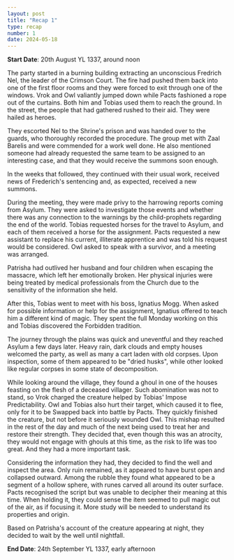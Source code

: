 ```yaml
---
layout: post
title: "Recap 1"
type: recap
number: 1
date: 2024-05-18
---
```


**Start Date**: 20th August YL 1337, around noon

The party started in a burning building extracting an unconscious Fredrich Nel, the leader of the Crimson Court. The fire had pushed them back into one of the first floor rooms and they were forced to exit through one of the windows. Vrok and Owl valiantly jumped down while Pacts fashioned a rope out of the curtains. Both him and Tobias used them to reach the ground. In the street, the people that had gathered rushed to their aid. They were hailed as heroes.

They escorted Nel to the Shrine's prison and was handed over to the guards, who thoroughly recorded the procedure. The group met with Zaal Barelis and were commended for a work well done. He also mentioned someone had already requested the same team to be assigned to an interesting case, and that they would receive the summons soon enough.

In the weeks that followed, they continued with their usual work, received news of Frederich's sentencing and, as expected, received a new summons.

During the meeting, they were made privy to the harrowing reports coming from Asylum. They were asked to investigate those events and whether there was any connection to the warnings by the child-prophets regarding the end of the world. Tobias requested horses for the travel to Asylum, and each of them received a horse for the assignment. Pacts requested a new assistant to replace his current, illiterate apprentice and was told his request would be considered. Owl asked to speak with a survivor, and a meeting was arranged.

Patrisha had outlived her husband and four children when escaping the massacre, which left her emotionally broken. Her physical injuries were being treated by medical professionals from the Church due to the sensitivity of the information she held.

After this, Tobias went to meet with his boss, Ignatius Mogg. When asked for possible information or help for the assignment, Ignatius offered to teach him a different kind of magic. They spent the full Monday working on this and Tobias discovered the Forbidden tradition.

The journey through the plains was quick and uneventful and they reached Asylum a few days later. Heavy rain, dark clouds and empty houses welcomed the party, as well as many a cart laden with old corpses. Upon inspection, some of them appeared to be "dried husks", while other looked like regular corpses in some state of decomposition.

While looking around the village, they found a ghoul in one of the houses feasting on the flesh of a deceased villager. Such abomination was not to stand, so Vrok charged the creature helped by Tobias' Impose Predictability. Owl and Tobias also hurt their target, which caused it to flee, only for it to be Swapped back into battle by Pacts. They quickly finished the creature, but not before it seriously wounded Owl. This mishap resulted in the rest of the day and much of the next being used to treat her and restore their strength. They decided that, even though this was an atrocity, they would not engage with ghouls at this time, as the risk to life was too great. And they had a more important task.

Considering the information they had, they decided to find the well and inspect the area. Only ruin remained, as it appeared to have burst open and collapsed outward. Among the rubble they found what appeared to be a segment of a hollow sphere, with runes carved all around its outer surface. Pacts recognised the script but was unable to decipher their meaning at this time. When holding it, they could sense the item seemed to pull magic out of the air, as if focusing it. More study will be needed to understand its properties and origin.

Based on Patrisha's account of the creature appearing at night, they decided to wait by the well until nightfall.

**End Date**: 24th September YL 1337, early afternoon